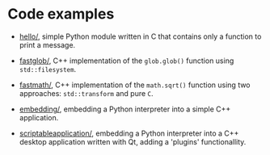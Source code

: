 # Code examples

* [hello/](hello/), simple Python module written in C that contains only
  a function to print a message.

* [fastglob/](hello/), C++ implementation of the `glob.glob()` function using
  `std::filesystem`.

* [fastmath/](fastmath/), C++ implementation of the `math.sqrt()` function using
  two approaches: `std::transform` and pure `C`.

* [embedding/](embedding/), embedding a Python interpreter into a simple C++
  application.

* [scriptableapplication/](scriptableapplication/), embedding a Python interpreter into a C++
  desktop application written with Qt, adding a 'plugins' functionallity.
